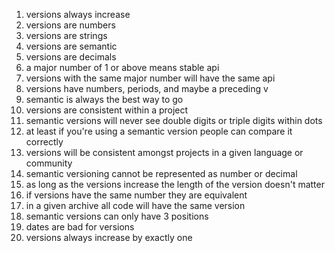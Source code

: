 1. versions always increase
1. versions are numbers
1. versions are strings
1. versions are semantic
1. versions are decimals
1. a major number of 1 or above means stable api
1. versions with the same major number will have the same api
1. versions have numbers, periods, and maybe a preceding v
1. semantic is always the best way to go
1. versions are consistent within a project
1. semantic versions will never see double digits or triple digits within dots
1. at least if you're using a semantic version people can compare it correctly
1. versions will be consistent amongst projects in a given language or
   community
1. semantic versioning cannot be represented as number or decimal
1. as long as the versions increase the length of the version doesn't matter
1. if versions have the same number they are equivalent
1. in a given archive all code will have the same version
1. semantic versions can only have 3 positions
1. dates are bad for versions
1. versions always increase by exactly one

